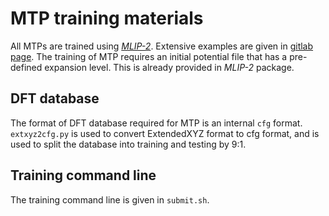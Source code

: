 # MTP training materials

All MTPs are trained using _[MLIP-2](https://gitlab.com/ashapeev/mlip-2)_.
Extensive examples are given in [gitlab page](https://gitlab.com/ashapeev/mlip-2-tutorials).
The training of MTP requires an initial potential file that has a pre-defined expansion level. 
This is already provided in _MLIP-2_ package.

## DFT database 
The format of DFT database required for MTP is an internal `cfg` format.
`extxyz2cfg.py` is used to convert ExtendedXYZ format to cfg format, and is used to split the database into training and testing by 9:1. 

## Training command line
The training command line is given in `submit.sh`. 